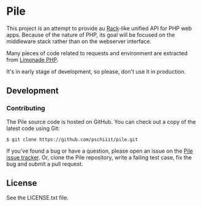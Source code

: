 # Pile

This project is an attempt to provide au [Rack](http://rack.rubyforge.org/)-like
 unified API for PHP web apps. Because of the nature of PHP, its goal
will be focused on the middleware stack rather than on the webserver
interface.

Many pieces of code related to requests and environment are extracted
from [Limonade PHP](https://github.com/sofadesign/limonade/).

It's in early stage of development, so please, don't use it in
production.

## Development
### Contributing

The Pile source code is hosted on GitHub. You can check out a copy of the latest code using Git:

    $ git clone https://github.com/pschiiit/pile.git

If you've found a bug or have a question, please open an issue on the [Pile issue tracker](https://github.com/pschiiit/pile/issues). Or, clone the Pile repository, write a failing test case, fix the bug and submit a pull request.

## License

See the LICENSE.txt file.

